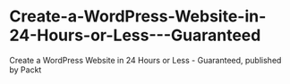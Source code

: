 # Create-a-WordPress-Website-in-24-Hours-or-Less---Guaranteed
Create a WordPress Website in 24 Hours or Less - Guaranteed, published by Packt
